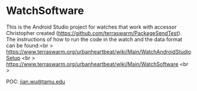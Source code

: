 # WatchSoftware

This is the Android Studio project for watches that work with accessor Christopher created (https://github.com/terraswarm/PackageSendTest).
The instructions of how to run the code in the watch and the data format can be found:<br \>
https://www.terraswarm.org/urbanheartbeat/wiki/Main/WatchAndroidStudioSetup <br \>
https://www.terraswarm.org/urbanheartbeat/wiki/Main/WatchSoftware <br \>

POC: jian.wu@tamu.edu
